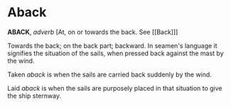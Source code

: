 # Aback

**ABACK**, _adverb_ \[At, on or towards the back. See [[Back]]\]

Towards the back; on the back part; backward. In seamen's language it signifies the situation of the sails, when pressed back against the mast by the wind.

Taken _aback_ is when the sails are carried back suddenly by the wind.

Laid _aback_ is when the sails are purposely placed in that situation to give the ship sternway.